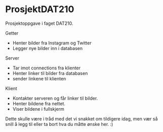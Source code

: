 ProsjektDAT210
==============

Prosjektoppgave i faget DAT210.

Getter
  - Henter bilder fra Instagram og Twitter
  - Legger nye bilder inn i databasen

Server
  - Tar imot connections fra klienter
  - Henter linker til bilder fra databasen
  - sender linkene til klienten

Klient
  - Kontakter serveren og får linker til bilder.
  - Henter bildene fra nettet.
  - Viser bildene i fullskjerm


Dette skulle være i tråd med det vi snakket om tildigere idag, men vær så snill å legg til eller ta bort hva du måtte ønske her. :)
